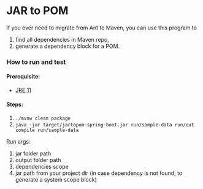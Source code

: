 # JAR to POM
If you ever need to migrate from Ant to Maven, you can use this program to
1. find all dependencies in Maven repo,
2. generate a dependency block for a POM.

### How to run and test
#### Prerequisite:
- [JRE 11](https://www.oracle.com/cis/java/technologies/javase/jdk11-archive-downloads.html)

#### Steps:
1. `./mvnw clean package`
2. `java -jar target/jartopom-spring-boot.jar run/sample-data run/out compile run/sample-data`

Run args:
1. jar folder path
2. output folder path
3. dependencies scope
4. jar path from your project dir (in case dependency is not found, to generate a system scope block)